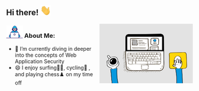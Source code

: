 ## Hi there! <img src="Assets/Hi.gif" width="29px">

<img align="right" src="Assets/6M8G.gif" width="50%" title="Intro Card" alt="Intro Card">

### <img src="Assets/Developer.gif" width="45px"> About Me:

- 🔭  I’m currently diving in deeper into the concepts of Web Application Security
- 😄  I enjoy surfing🏄‍♂️, cycling🚴 , and playing chess♟️ on my time off
 

